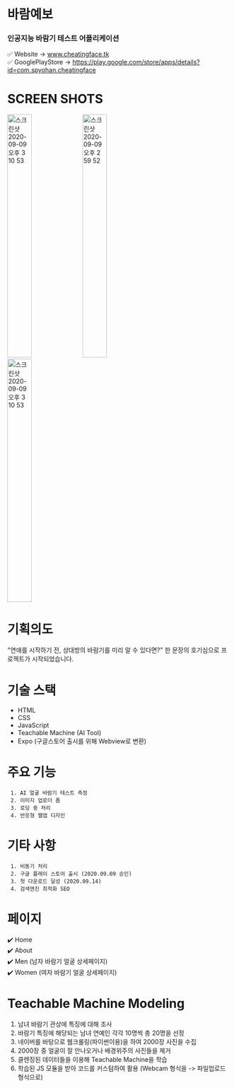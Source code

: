 # 바람예보
### 인공지능 바람기 테스트 어플리케이션 
✅ Website ->  www.cheatingface.tk <br/>
✅ GooglePlayStore -> https://play.google.com/store/apps/details?id=com.spyohan.cheatingface

# SCREEN SHOTS
<p width="100%">
  <img width="33%" height= "550px" alt="스크린샷 2020-09-09 오후 3 10 53" src="https://user-images.githubusercontent.com/53952734/93163694-b38d9200-f752-11ea-9f2d-75a7f3bfaff3.png">
  <img width="33%" height= "550px" alt="스크린샷 2020-09-09 오후 2 59 52" src="https://user-images.githubusercontent.com/53952734/93163444-1b8fa880-f752-11ea-93c0-ed23f7f02c61.png">
  <img width="33%" height= "550px" alt="스크린샷 2020-09-09 오후 3 10 53" src="https://user-images.githubusercontent.com/53952734/93163449-1fbbc600-f752-11ea-84e0-a5bd2a6b677c.png">
 </p>

# 기획의도
"연애를 시작하기 전, 상대방의 바람기를 미리 알 수 있다면?" 한 문장의 호기심으로 프로젝트가 시작되었습니다.

# 기술 스택
* HTML
* CSS
* JavaScript
* Teachable Machine (AI Tool)
* Expo (구글스토어 출시를 위해 Webview로 변환)

# 주요 기능

     1. AI 얼굴 바람기 테스트 측정
     2. 이미지 업로더 폼
     3. 로딩 중 처리
     4. 반응형 웹앱 디자인

# 기타 사항

     1. 비동기 처리
     2. 구글 플레이 스토어 출시 (2020.09.09 승인)
     3. 첫 다운로드 달성 (2020.09.14)
     4. 검색엔진 최적화 SEO

# 페이지

 ✔️ Home
<br/> ✔️ About
<br/> ✔️ Men (남자 바람기 얼굴 상세페이지)
<br/> ✔️ Women (여자 바람기 얼굴 상세페이지)


# Teachable Machine Modeling

1. 남녀 바람기 관상에 특징에 대해 조사
2. 바람기 특징에 해당되는 남녀 연예인 각각 10명씩 총 20명을 선정
3. 네이버를 바탕으로 웹크롤링(파이썬이용)을 하여 2000장 사진을 수집
4. 2000장 중 얼굴이 잘 안나오거나 배경위주의 사진들을 제거
5. 클렌징된 데이터들을 이용해 Teachable Machine을 학습
6. 학습된 JS 모듈을 받아 코드를 커스텀하여 활용 (Webcam 형식을 -> 파일업로드 형식으로)

